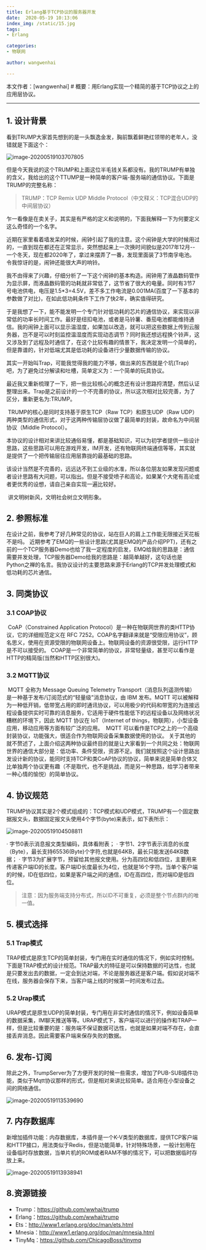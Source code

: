 ```yaml
---
title: Erlang基于TCP协议的服务器开发
date:  2020-05-19 10:13:06
index_img: /static/15.jpg
tags: 
- Erlang

categories: 
- 物联网

author: wangwenhai

---
```


本文作者：[wangwenhai] # 概要：用Erlang实现一个精简的基于TCP协议之上的应用层协议。
<!-- more -->

---

## 1. 设计背景

​        看到TRUMP大家首先想到的是一头飘逸金发，胸前飘着鲜艳红领带的老年人，没错就是下面这个：

![image-20200519103707805](/uploads/image-20200519103707805.png)

​        但是今天我说的这个TRUMP和上面这位半毛钱关系都没有。我的TRUMP有单独的含义，我给出的这个TTUMP是一种简单的客户端-服务端的通信协议。下面是TRUMP的完整名称：

> TRUMP：TCP Remix UDP Middle Protocol（中文释义：TCP混合UDP的中间层协议）

乍一看像是在卖关子，其实是有严格的定义和说明的，下面我解释一下为何要定义这么奇怪的一个名字。

​        近期在家里看着墙发呆的时候，闹钟引起了我的注意。这个闹钟是大学的时候用过的，一直到现在都还在正常显示，突然想起来上一次换时间貌似是2017年12月--一个冬天，现在都2020年了，拿过来摆弄了一番，发现里面装了3节南孚电池。令我惊讶的是，闹钟还能很大声的响铃。

​        我不由得来了兴趣，仔细分析了一下这个闹钟的基本构造。闹钟用了液晶数码管作为显示屏，而液晶数码管的功耗就非常低了，这节省了很大的电量。同时有3节7号电池供电，电压是1.5*3=4.5V，差不多工作电流是0.001MA(百度了一下基本的参数做了对比)，在如此低功耗条件下工作了快2年，确实值得研究。

​        于是我想了一下，能不能发明一个专门针对低功耗的芯片的通信协议，来实现以非常低的功率长时间工作。最好是纽扣电池，或者是马铃薯、番茄电池都能维持通信。我的闹钟上面可以显示温湿度，如果加以改造，就可以把这些数据上传到云服务器，岂不是可以时刻监控温湿度而实现动态调节？同时我还想远程换个铃声，这又涉及到了远程及时通信了，在这个比较有趣的情景下，我决定发明一个简单的，但是靠谱的，针对低端尤其是低功耗的设备进行少量数据传输的协议。

​        其实一开始叫Trap，可能我觉得我的能力不够，做出来的东西就是个坑(Trap)吧，为了避免过分解读和吐槽，简单定义为：一个简单的玩具协议。

​        最近我又重新梳理了一下，把一些比较核心的概念还有设计思路捋清楚，然后认证整理出来。Trap是之前设计的一个不完善的协议，所以这次相对比较完善，为了区分，重新更名为:TRUMP。

​        TRUMP的核心是同时支持基于原生TCP（Raw TCP）和原生UDP（Raw UDP）两种类型的通信形式，对于这两种传输层协议做了最简单的封装，故命名为中间层协议（Middle Protocol）。

​        本协议的设计相对来讲比较通俗易懂，都是基础知识，可以为初学者提供一些设计思路，这些思路可以用在游戏开发，IM开发，还有物联网终端通信等等，其实就是提供了一个把传输层往应用层靠拢的最基础的思路。

​        该设计当然是不完善的，远远达不到工业级的水准，所以各位朋友如果发现问题或者设计思路有大问题，可以指出。但是不接受喷子和高论，如果某个大佬有高论或者更优秀的设想，请自己亲自实现一遍比较好。

​        讲文明树新风，文明社会树立文明形象。

## 2. 参照标准

​        在设计之前，我参考了好几种常见的协议，站在巨人的肩上工作能无限接近天花板不是吗。
近期参考了EMQ的一些设计思路(尤其是EMQ的产品介绍PPT)，还有之前的一个TCP服务器Demo也给了我一定程度的启发，EMQ给我的思路是：通信需要并发处理，TCP服务器Demo给我的思路是：越简单越好，这句话也是Python之禅的名言。
​        我协议设计的主要思路来源于Erlang的TCP并发处理模式和低功耗的芯片通信。

## 3. 同类协议

### 3.1 COAP协议

​        CoAP（Constrained Application Protocol）是一种在物联网世界的类HTTP协议，它的详细规范定义在 RFC 7252。COAP名字翻译来就是“受限应用协议”，顾名思义，使用在资源受限的物联网设备上。物联网设备的资源很受限，运行HTTP是不可以接受的。
COAP是一个非常简单的协议，非常轻量级，甚至可以看作是HTTP的精简版(当然和HTTP区别很大)。

### 3.2 MQTT协议

​        MQTT 全称为 Message Queuing Telemetry Transport（消息队列遥测传输）是一种基于发布/订阅范式的“轻量级”消息协议，由 IBM 发布。MQTT 可以被解释为一种低开销，低带宽占用的即时通讯协议，可以用极少的代码和带宽的为连接远程设备提供实时可靠的消息服务，它适用于硬件性能低下的远程设备以及网络状况糟糕的环境下，因此 MQTT 协议在 IoT（Internet of things，物联网），小型设备应用，移动应用等方面有较广泛的应用。
​        MQTT 可以看作是TCP之上的一个高级封装协议，功能强大，很适合作为物联网设备采集数据使用的协议。
关于其他的就不赘述了，上面介绍这两种协议最终目的就是让大家看到一个共同之处：物联网世界的通信大部分是：低功率、条件受限，资源不足。我们就按照这个设计思路出发设计新的协议，能同时支持TCP和类CoAP协议的协议，简单来说是简单合体又比单独两个协议更有趣（不是取代，也不是挑战，而是另一种思路，给学习者带来一种心情的愉悦）的简单协议。

## 4. 协议规范

​        TRUMP协议其实是2个模式组成的：TCP模式和UDP模式，TRUMP有一个固定数据报文头，数据固定报文头使用4个字节(byte)来表示，如下表所示：

![image-20200519104508811](/uploads/image-20200519104508811.png)

·  字节0表示消息报文类型编码，具体看附表；
·  字节1、2字节表示消息的长度（Byte），最长支持65536(Byte)个字符,也就是64KB，最长只能发送64KB数据；
·  字节3为扩展字节，预留给其他报文使用。分为高四位和低四位，主要用来传递客户端ID的长度。客户端ID长度最长为4位，也就是16个字符。当单个客户端的时候，ID在低四位，如果是客户端之间的通信，ID在高四位，而对端ID是低四位。

> 注意：因为服务端支持分布式，所以ID不可重复，必须是整个节点群内的唯一值。

## 5. 模式选择

### 5.1 Trap模式

​        TRAP模式是原生TCP的简单封装，专门用在实时通信的情况下，例如实时控制。下面是TRAP模式的设计规范。
​        TRAP最大的特征是可以保持数据的可达性，也就是只要发出去的数据，一定会到达对端，不论是服务器还是客户端。假如说对端不在线，服务器会保存下来，当客户端上线的时候第一时间发布过去。

### 5.2 Urap模式

​        URAP模式是原生UDP的简单封装，专门用在非实时通信的情况下，例如设备简单的数据采集，IM聊天推送等等。URAP模式下，客户端可以进行的操作和TRAP一样，但是比较重要的是：服务端不保证数据可达性，也就是如果对端不存在，会直接丢弃消息。因此需要客户端来保存失败的数据。

## 6. 发布-订阅

​        除此之外，TrumpServer为了方便开发的时候一些需求，增加了PUB-SUB插件功能，类似于Mqtt协议那样的形式，但是相对来讲比较简单。适合用在小型设备之间的网络通信。

![image-20200519113539690](/uploads/image-20200519113539690.png)

## 7. 内存数据库

​        新增加插件功能：内存数据库，本插件是一个K-V类型的数据库，提供TCP客户端和HTTP接口，用法类似于Redis，但是功能简单，针对特殊场景，一般计划用在设备临时存放数据，当单片机的ROM或者RAM不够的情况下，可以把数据临时存放上来。

![image-20200519113938941](/uploads/image-20200519113938941.png)

## 8.资源链接

- Trump：https://github.com/wwhai/trump
- Erlang：https://github.com/wwhai/trump
- Ets：http://www1.erlang.org/doc/man/ets.html
- Mnesia：http://www1.erlang.org/doc/man/mnesia.html
- TinyMq：https://github.com/ChicagoBoss/tinymq